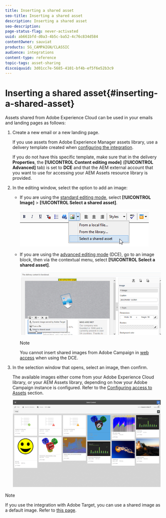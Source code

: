 ```yaml
---
title: Inserting a shared asset
seo-title: Inserting a shared asset
description: Inserting a shared asset
seo-description: 
page-status-flag: never-activated
uuid: ab661bfd-d0a3-4b5c-ba52-4c76c834d584
contentOwner: sauviat
products: SG_CAMPAIGN/CLASSIC
audience: integrations
content-type: reference
topic-tags: asset-sharing
discoiquuid: 3d01cc7e-5685-4101-bf4b-ef5f6e52b3c9
---
```


# Inserting a shared asset{#inserting-a-shared-asset}

Assets shared from Adobe Experience Cloud can be used in your emails and landing pages as follows:

1. Create a new email or a new landing page.

   If you use assets from Adobe Experience Manager assets library, use a delivery template created when [configuring the integration](../../integrations/using/configuring-access-to-assets.md#integrating-with-aem-assets).

   If you do not have this specific template, make sure that in the delivery **Properties**, the **[!UICONTROL Content editing mode]** (**[!UICONTROL Advanced]** tab) is set to **DCE** and that the AEM external account that you want to use for accessing your AEM Assets resource library is provided.

1. In the editing window, select the option to add an image:

    * If you are using the [standard editing mode](../../delivery/using/defining-the-email-content.md#adding-images), select **[!UICONTROL Image]** > **[!UICONTROL Select a shared asset]**.
    
      ![](assets/dam_insert_image_standard.png)

    * If you are using the [advanced editing mode](../../web/using/about-campaign-html-editor.md) (DCE), go to an image block, then via the contextual menu, select **[!UICONTROL Select a shared asset]**.
    
      ![](assets/dam_insert_image_dce.png)

      >[!NOTE]
      >
      >You cannot insert shared images from Adobe Campaign in [web access](../../platform/using/adobe-campaign-workspace.md#console-and-web-access) when using the DCE.

1. In the selection window that opens, select an image, then confirm.

   The available images either come from your Adobe Experience Cloud library, or your AEM Assets library, depending on how your Adobe Campaign instance is configured. Refer to the [Configuring access to Assets](../../integrations/using/configuring-access-to-assets.md) section.

   ![](assets/dam_shared_image_selection.png)

>[!NOTE]
>
>If you use the integration with Adobe Target, you can use a shared image as a default image. Refer to [this page](../../integrations/using/integrating-with-adobe-target.md).

